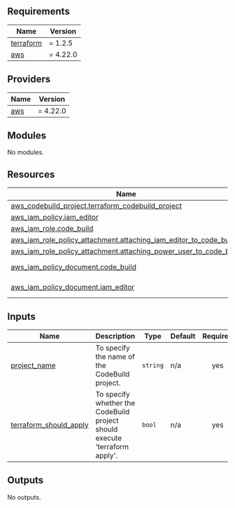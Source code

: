 <!-- BEGIN_TF_DOCS -->
## Requirements

| Name | Version |
|------|---------|
| <a name="requirement_terraform"></a> [terraform](#requirement\_terraform) | = 1.2.5 |
| <a name="requirement_aws"></a> [aws](#requirement\_aws) | = 4.22.0 |

## Providers

| Name | Version |
|------|---------|
| <a name="provider_aws"></a> [aws](#provider\_aws) | = 4.22.0 |

## Modules

No modules.

## Resources

| Name | Type |
|------|------|
| [aws_codebuild_project.terraform_codebuild_project](https://registry.terraform.io/providers/hashicorp/aws/4.22.0/docs/resources/codebuild_project) | resource |
| [aws_iam_policy.iam_editor](https://registry.terraform.io/providers/hashicorp/aws/4.22.0/docs/resources/iam_policy) | resource |
| [aws_iam_role.code_build](https://registry.terraform.io/providers/hashicorp/aws/4.22.0/docs/resources/iam_role) | resource |
| [aws_iam_role_policy_attachment.attaching_iam_editor_to_code_build](https://registry.terraform.io/providers/hashicorp/aws/4.22.0/docs/resources/iam_role_policy_attachment) | resource |
| [aws_iam_role_policy_attachment.attaching_power_user_to_code_build](https://registry.terraform.io/providers/hashicorp/aws/4.22.0/docs/resources/iam_role_policy_attachment) | resource |
| [aws_iam_policy_document.code_build](https://registry.terraform.io/providers/hashicorp/aws/4.22.0/docs/data-sources/iam_policy_document) | data source |
| [aws_iam_policy_document.iam_editor](https://registry.terraform.io/providers/hashicorp/aws/4.22.0/docs/data-sources/iam_policy_document) | data source |

## Inputs

| Name | Description | Type | Default | Required |
|------|-------------|------|---------|:--------:|
| <a name="input_project_name"></a> [project\_name](#input\_project\_name) | To specify the name of the CodeBuild project. | `string` | n/a | yes |
| <a name="input_terraform_should_apply"></a> [terraform\_should\_apply](#input\_terraform\_should\_apply) | To specify whether the CodeBuild project should execute 'terraform apply'. | `bool` | n/a | yes |

## Outputs

No outputs.
<!-- END_TF_DOCS -->